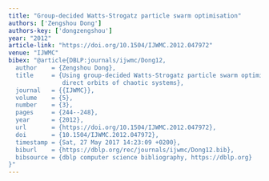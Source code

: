 ```yaml
---
title: "Group-decided Watts-Strogatz particle swarm optimisation"
authors: ['Zengshou Dong']
authors-key: ['dongzengshou']
year: "2012"
article-link: "https://doi.org/10.1504/IJWMC.2012.047972"
venue: "IJWMC"
bibex: "@article{DBLP:journals/ijwmc/Dong12,
  author    = {Zengshou Dong},
  title     = {Using group-decided Watts-Strogatz particle swarm optimisation to
               direct orbits of chaotic systems},
  journal   = {{IJWMC}},
  volume    = {5},
  number    = {3},
  pages     = {244--248},
  year      = {2012},
  url       = {https://doi.org/10.1504/IJWMC.2012.047972},
  doi       = {10.1504/IJWMC.2012.047972},
  timestamp = {Sat, 27 May 2017 14:23:09 +0200},
  biburl    = {https://dblp.org/rec/journals/ijwmc/Dong12.bib},
  bibsource = {dblp computer science bibliography, https://dblp.org}
}"
---
```

